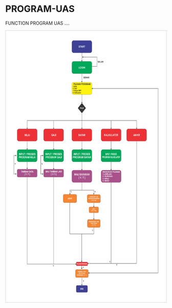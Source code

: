 # PROGRAM-UAS
FUNCTION PROGRAM UAS .... 

<P align="center"><img src="https://github.com/Azis24/PROGRAM-UAS/blob/master/penilaian/FLOWCHART%20PROGRAM%20(2).jpg" width="850" height="850"/>
</p>
